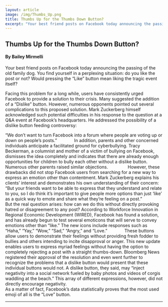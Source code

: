 ```yaml
---
layout: article
image: /img/Thumbs_Up.png
title: Thumbs Up for the Thumbs Down Button?
excerpt: "Your best friend posts on Facebook today announcing the passing of the old family dog. You find yourself in a perplexing situation: do you like the post or not? Would pressing the “Like” button mean liking the tragic event itself?"
---
```


<h2>Thumbs Up for the Thumbs Down Button?</h2>
<h4>By Bailey Mirmelli</h4>

Your best friend posts on Facebook today announcing the passing of the old family dog. You find yourself in a perplexing situation: do you like the post or not? Would pressing the “Like” button mean liking the tragic event itself?

Facing this problem for a long while, users have consistently urged Facebook to provide a solution to their crisis. Many suggested the addition of a “Dislike” button. However, numerous opponents pointed out several complications to this proposed solution. Mark Zuckerberg himself acknowledged such potential difficulties in his response to the question at a Q&A event at Facebook’s headquarters. He addressed the possibility of a dislike button feeding controversy:

“We don’t want to turn Facebook into a forum where people are voting up or down on people’s posts.”
             
In addition, parents and other concerned individuals anticipate a facilitated ground for cyberbullying. Tracy Beckerman, a columnist and mother of a victim of bullying on Facebook, dismisses the idea completely and indicates that there are already enough opportunities for children to bully each other without a dislike button. Numerous other parents raised similar objections.  
             
However, these drawbacks did not stop Facebook users from searching for a new way to express an emotion other than contentment. Mark Zuckerberg explains his clients’ interest and demonstrates his own understanding of their concern: “But your friends want to be able to express that they understand and relate to you, so I do think it’s important to give people more options than just ‘like’ as a quick way to emote and share what they’re feeling on a post.”
             
But the real question arises: how can we do this without directly provoking hatred or disagreement to any post? According to Workforce Innovation in Regional Economic Development (WIRED), Facebook has found a solution, and has already begun to test several emoticons that will serve to convey emotions other than “like.” The new icons include responses such as “Haha,” “Yay,” “Wow,” “Sad,” “Angry,” and “Love.”
             
These buttons allow users to demonstrate their feelings without providing fresh fodder to bullies and others intending to incite disapproval or anger. This new update enables users to express myriad feelings without having the option to completely rejecting a post with a straight thumbs-down. Bloomberg News registered their approval of the resolution and even went further to recognize the problems that a dislike button would present that these individual buttons would not. A dislike button, they said, may “inject negativity into a social network fueled by baby photos and videos of corgis waddling at the beach.” This array of different expressions, however, did not directly encourage negativity. 
 	
As a matter of fact, Facebook’s data statistically proves that the most used emoji of all is the “Love” button. 
              
<hr style="border-color:#7D7D7D;height:0.5px;">
